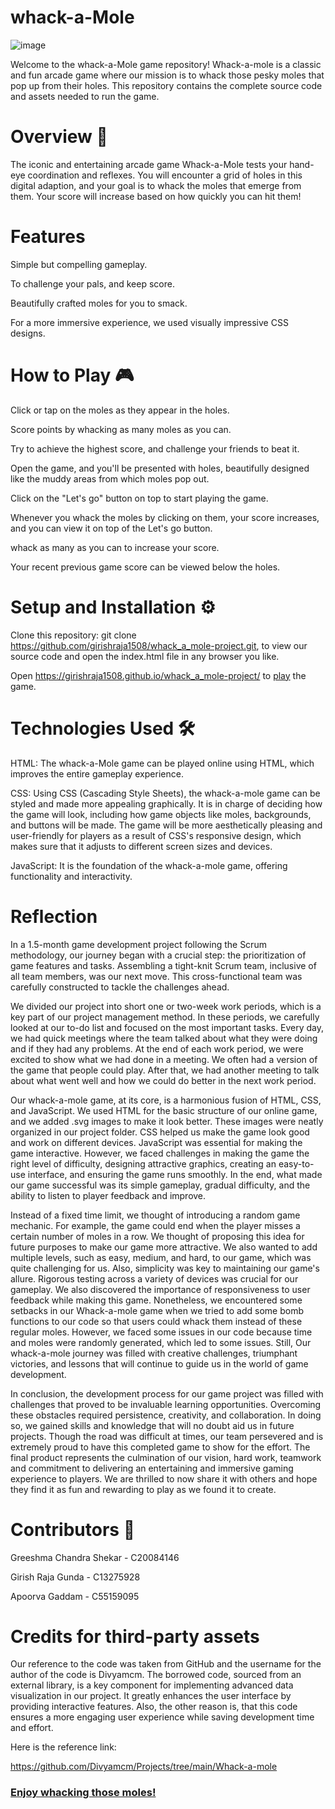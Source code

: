 # whack-a-Mole
![image](https://github.com/girishraja1508/whack_a_mole-project/assets/https://img.freepik.com/free-vector/mole-hole-cartoon_1308-115732.jpg?size=626&ext=jpg&ga=GA1.1.386372595.1698019200&semt=ais)

Welcome to the whack-a-Mole game repository! Whack-a-mole is a classic and fun arcade game where our mission is to whack those pesky moles that pop up from their holes. This repository contains the complete source code and assets needed to run the game.

# Overview 📖
The iconic and entertaining arcade game Whack-a-Mole tests your hand-eye coordination and reflexes. You will encounter a grid of holes in this digital adaption, and your goal is to whack the moles that emerge from them. Your score will increase based on how quickly you can hit them!

# Features
Simple but compelling gameplay.

To challenge your pals, and keep score.

Beautifully crafted moles for you to smack.

For a more immersive experience, we used visually impressive CSS designs.

# How to Play 🎮
Click or tap on the moles as they appear in the holes.

Score points by whacking as many moles as you can.

Try to achieve the highest score, and challenge your friends to beat it.

Open the game, and you'll be presented with holes, beautifully designed like the muddy areas from which moles pop out.

Click on the "Let's go" button on top to start playing the game.

Whenever you whack the moles by clicking on them, your score increases, and you can view it on top of the Let's go button.

whack as many as you can to increase your score.

Your recent previous game score can be viewed below the holes.


# Setup and Installation ⚙️
Clone this repository: git clone https://github.com/girishraja1508/whack_a_mole-project.git, to view our source code and open the index.html file in any browser you like.

Open https://girishraja1508.github.io/whack_a_mole-project/ to [play](https://girishraja1508.github.io/whack_a_mole-project/) the game.

# Technologies Used 🛠
HTML: The whack-a-Mole game can be played online using HTML, which improves the entire gameplay experience.

CSS: Using CSS (Cascading Style Sheets), the whack-a-mole game can be styled and made more appealing graphically. It is in charge of deciding how the game will look, including how game objects like moles, backgrounds, and buttons will be made. The game will be more aesthetically pleasing and user-friendly for players as a result of CSS's responsive design, which makes sure that it adjusts to different screen sizes and devices.

JavaScript: It is the foundation of the whack-a-mole game, offering functionality and interactivity.

# Reflection
In a 1.5-month game development project following the Scrum methodology, our journey began with a crucial step: the prioritization of game features and tasks. Assembling a tight-knit Scrum team, inclusive of all team members, was our next move. This cross-functional team was carefully constructed to tackle the challenges ahead. 

We divided our project into short one or two-week work periods, which is a key part of our project management method. In these periods, we carefully looked at our to-do list and focused on the most important tasks. Every day, we had quick meetings where the team talked about what they were doing and if they had any problems. At the end of each work period, we were excited to show what we had done in a meeting. We often had a version of the game that people could play. After that, we had another meeting to talk about what went well and how we could do better in the next work period.

Our whack-a-mole game, at its core, is a harmonious fusion of HTML, CSS, and JavaScript. We used HTML for the basic structure of our online game, and we added .svg images to make it look better. These images were neatly organized in our project folder. CSS helped us make the game look good and work on different devices. JavaScript was essential for making the game interactive. However, we faced challenges in making the game the right level of difficulty, designing attractive graphics, creating an easy-to-use interface, and ensuring the game runs smoothly. In the end, what made our game successful was its simple gameplay, gradual difficulty, and the ability to listen to player feedback and improve.

Instead of a fixed time limit, we thought of introducing a random game mechanic. For example, the game could end when the player misses a certain number of moles in a row. We thought of proposing this idea for future purposes to make our game more attractive. We also wanted to add multiple levels, such as easy, medium, and hard, to our game, which was quite challenging for us. Also, simplicity was key to maintaining our game's allure. Rigorous testing across a variety of devices was crucial for our gameplay. We also discovered the importance of responsiveness to user feedback while making this game. Nonetheless, we encountered some setbacks in our Whack-a-mole game when we tried to add some bomb functions to our code so that users could whack them instead of these regular moles. However, we faced some issues in our code because time and moles were randomly generated, which led to some issues. Still, Our whack-a-mole journey was filled with creative challenges, triumphant victories, and lessons that will continue to guide us in the world of game development.

In conclusion, the development process for our game project was filled with challenges that proved to be invaluable learning opportunities. Overcoming these obstacles required persistence, creativity, and collaboration. In doing so, we gained skills and knowledge that will no doubt aid us in future projects. Though the road was difficult at times, our team persevered and is extremely proud to have this completed game to show for the effort. The final product represents the culmination of our vision, hard work, teamwork and commitment to delivering an entertaining and immersive gaming experience to players. We are thrilled to now share it with others and hope they find it as fun and rewarding to play as we found it to create.


# Contributors 🤝
Greeshma Chandra Shekar - C20084146

Girish Raja Gunda       - C13275928

Apoorva Gaddam          - C55159095

# Credits for third-party assets
Our reference to the code was taken from GitHub and the username for the author of the code is Divyamcm. The borrowed code, sourced from an external library, is a key component for implementing advanced data visualization in our project. It greatly enhances the user interface by providing interactive features. Also, the other reason is, that this code ensures a more engaging user experience while saving development time and effort.

Here is the reference link: 

https://github.com/Divyamcm/Projects/tree/main/Whack-a-mole

### [Enjoy whacking those moles!](https://girishraja1508.github.io/whack_a_mole-project/) 
